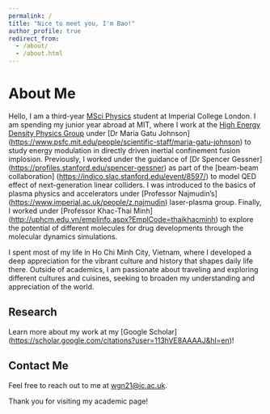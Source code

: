```yaml
---
permalink: /
title: "Nice to meet you, I'm Bao!"
author_profile: true
redirect_from: 
  - /about/
  - /about.html
---
```


# About Me

Hello, I am a third-year  [MSci Physics](https://www.imperial.ac.uk/study/courses/undergraduate/physics-msci/)  student at Imperial College London. I am spending my junior year abroad at MIT, where I work at the [High Energy Density Physics Group](https://www-internal.psfc.mit.edu/research/hedp/index.html) under [Dr Maria Gatu Johnson] (https://www.psfc.mit.edu/people/scientific-staff/maria-gatu-johnson) to study energy modulation in directly driven inertial confinement fusion implosion. Previously, I worked under the guidance of [Dr Spencer Gessner] (https://profiles.stanford.edu/spencer-gessner) as part of the [beam-beam collaboration] (https://indico.slac.stanford.edu/event/8597/) to model QED effect of next-generation linear colliders. I was introduced to the basics of plasma physics and accelerators under [Professor Najmudin’s] (https://www.imperial.ac.uk/people/z.najmudin) laser-plasma group. Finally, I worked under [Professor Khac-Thai Minh] (http://uphcm.edu.vn/emplinfo.aspx?EmplCode=thaikhacminh) to explore the potential of different molecules for drug developments through the molecular dynamics simulations.

I spent most of my life in Ho Chi Minh City, Vietnam, where I developed a deep appreciation for the vibrant culture and history that shapes daily life there. Outside of academics, I am passionate about traveling and exploring different cultures and cuisines, seeking to broaden my understanding and appreciation of the world.

## Research 

Learn more about my work at my [Google Scholar] (https://scholar.google.com/citations?user=113hVE8AAAAJ&hl=en)!

## Contact Me

Feel free to reach out to me at [wgn21@ic.ac.uk](wgn21@ic.ac.uk).

Thank you for visiting my academic page!


